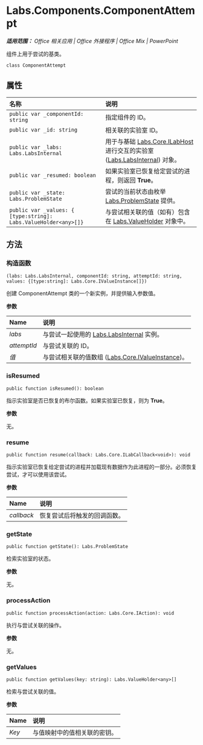
# Labs.Components.ComponentAttempt

 _**适用范围：** Office 相关应用 | Office 外接程序 | Office Mix | PowerPoint_

组件上用于尝试的基类。

```
class ComponentAttempt
```


## 属性


|**名称**|**说明**|
|:-----|:-----|
| `public var _componentId: string`|指定组件的 ID。|
| `public var _id: string`|相关联的实验室 ID。|
| `public var _labs: Labs.LabsInternal`|用于与基础 [Labs.Core.ILabHost](../../reference/office-mix/labs.core.ilabhost.md) 进行交互的实验室 ([Labs.LabsInternal](http://msdn.microsoft.com/library/599fb2c4-bb16-4422-84ad-10ed85a14018.aspx)) 对象。|
| `public var _resumed: boolean`|如果实验室已恢复给定尝试的进程，则返回 **True**。|
| `public var _state: Labs.ProblemState`|尝试的当前状态由枚举 [Labs.ProblemState](../../reference/office-mix/labs.problemstate.md) 提供。|
| `public var _values: { [type:string]: Labs.ValueHolder<any>[]}`|与尝试相关联的值（如有）包含在 [Labs.ValueHolder](../../reference/office-mix/labs.valueholder.md) 对象中。|

## 方法




### 构造函数

 `(labs: Labs.LabsInternal, componentId: string, attemptId: string, values: {[type:string]: Labs.Core.IValueInstance[]})`

创建 ComponentAttempt 类的一个新实例，并提供输入参数值。

 **参数**


|**Name**|**说明**|
|:-----|:-----|
| _labs_|与尝试一起使用的 [Labs.LabsInternal](http://msdn.microsoft.com/library/599fb2c4-bb16-4422-84ad-10ed85a14018.aspx) 实例。|
| _attemptId_|与尝试关联的 ID。|
| _值_|与尝试相关联的值数组 ([Labs.Core.IValueInstance](../../reference/office-mix/labs.core.ivalueinstance.md))。|

### isResumed

 `public function isResumed(): boolean`

指示实验室是否已恢复的布尔函数。如果实验室已恢复，则为 **True**。

 **参数**

无。


### resume

 `public function resume(callback: Labs.Core.ILabCallback<void>): void`

指示实验室已恢复给定尝试的进程并加载现有数据作为此进程的一部分。必须恢复尝试，才可以使用该尝试。

 **参数**


|**Name**|**说明**|
|:-----|:-----|
| _callback_|恢复尝试后将触发的回调函数。|

### getState

 `public function getState(): Labs.ProblemState`

检索实验室的状态。

 **参数**

无。


### processAction

 `public function processAction(action: Labs.Core.IAction): void`

执行与尝试关联的操作。

 **参数**

无。


### getValues

 `public function getValues(key: string): Labs.ValueHolder<any>[]`

检索与尝试关联的值。

 **参数**


|**Name**|**说明**|
|:-----|:-----|
| _Key_|与值映射中的值相关联的密钥。|

